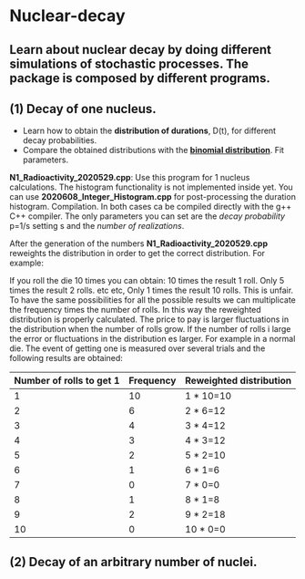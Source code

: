 # Nuclear-decay
## Learn about nuclear decay by doing different simulations of stochastic processes. The package is composed by different programs.

## (1) Decay of one nucleus.

- Learn how to obtain the **distribution of durations**, D(t), for different decay probabilities.
- Compare the obtained distributions with the **[binomial distribution](https://en.wikipedia.org/wiki/Binomial_distribution#:~:text=In%20probability%20theory%20and%20statistics,%2Fone%20(with%20probability%20p))**. Fit parameters.

**N1_Radioactivity_2020529.cpp**: Use this program for 1 nucleus calculations. The histogram functionality is not implemented inside yet. You can use **2020608_Integer_Histogram.cpp** for post-processing the duration histogram. Compilation. In both cases ca be compiled directly with the g++ C++ compiler. The only parameters you can set are the *decay probability* p=1/s setting s and the *number of realizations*.

After the generation of the numbers **N1_Radioactivity_2020529.cpp** reweights the distribution in order to get the correct distribution. For example:

If you roll the die 10 times you can obtain: 10 times the result 1 roll. Only 5 times the result 2 rolls. etc etc, Only 1 times the result 10 rolls. This is unfair. To have the same possibilities for all the possible results we can multiplicate the frequency times the number of rolls. In this way the reweighted distribution is properly calculated. The price to pay is larger fluctuations in the distribution when the number of rolls grow. If the number of rolls i large the error or fluctuations in the distribution es larger. For example in a normal die. The event of getting one is measured over several trials and the following results are obtained:

| Number of rolls to get 1  |  Frequency     | Reweighted distribution |
|---------------------------|----------------|-------------------------|
|1                          |  10            |  1 * 10=10              |
|2                          |  6             |  2 * 6=12               |
|3                          |  4             |  3 * 4=12               |
|4                          |  3             |  4 * 3=12               |
|5                          |  2             |  5 * 2=10               |
|6                          |  1             |  6 * 1=6                |
|7                          |  0             |  7 * 0=0                |
|8                          |  1             |  8 * 1=8                |
|9                          |  2             |  9 * 2=18               |
|10                         |  0             |  10 * 0=0               |

## (2) Decay of an arbitrary number of nuclei.
